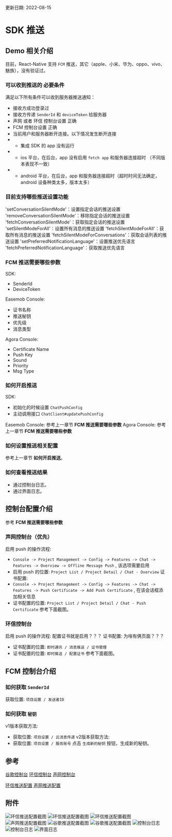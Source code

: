 更新日期: 2022-08-15

# SDK 推送

## Demo 相关介绍

目前，React-Native 支持 `FCM` 推送，其它（apple、小米、华为、oppo、vivo、魅族），没有验证过。

### 可以收到推送的 必要条件

满足以下所有条件可以收到服务器推送通知：

- 接收方成功登录过
- 接收方传递 `SenderId` 和 `deviceToken` 给服务器
- 声网 或者 环信 控制台设置 正确
- FCM 控制台设置 正确
- 当前用户和服务器断开连接。以下情况发生断开连接
- - 集成 SDK 的 app 没有运行
- - ios 平台，在后台，app 没有启用 `fetch app` 和服务器连接超时 （不同版本表现不一致）
- - android 平台，在后台，app 和服务器连接超时（超时时间无法确定，android 设备种类太多，版本太多）

### 目前支持哪些推送设置功能

'setConversationSilentMode'：设置指定会话的推送设置
'removeConversationSilentMode'：移除指定会话的推送设置
'fetchConversationSilentMode'：获取指定会话的推送设置
'setSilentModeForAll'：设置所有消息的推送设置
'fetchSilentModeForAll'：获取所有消息的推送设置
'fetchSilentModeForConversations'：获取会话列表的推送设置
'setPreferredNotificationLanguage'：设置推送优先语言
'fetchPreferredNotificationLanguage'：获取推送优先语言

### FCM 推送需要哪些参数

SDK:

- SenderId
- DeviceToken

Easemob Console:

- 证书名称
- 推送秘钥
- 优先级
- 消息类型

Agora Console:

- Certificate Name
- Push Key
- Sound
- Priority
- Msg Type

### 如何开启推送

SDK:

- 初始化的时候设置 `ChatPushConfig`
- 主动调用接口 `ChatClient#updatePushConfig`

Easemob Console: 参考上一章节 **FCM 推送需要哪些参数**
Agora Console: 参考上一章节 **FCM 推送需要哪些参数**

### 如何设置推送相关配置

参考上一章节 **如何开启推送**。

### 如何查看推送结果

- 通过控制台日志。
- 通过界面日志。

## 控制台配置介绍

参考 **FCM 推送需要哪些参数**

### 声网控制台（优先）

启用 push 的操作流程:

- `Console -> Project Management -> Config -> Features -> Chat -> Features -> Overview -> Offline Message Push` , 该选项需要启用
- 启用 push 的位置: `Project List / Project Detail / Chat - Overview`
  证书配置:
- `Console -> Project Management -> Config -> Features -> Chat -> Features -> Push Certificate -> Add Push Certificate` , 在该会话框添加相关信息
- 证书配置的位置: `Project List / Project Detail / Chat - Push Certificate`
  参考下面截图。

### 环信控制台

启用 push 的操作流程: 配置证书就是启用？？？
证书配置: 为啥有俩页面？？？

- 证书配置的位置: `即时通讯 / 消息推送 / 证书管理`
- 证书配置的位置: `即时推送 / 配置证书`
  参考下面截图。

## FCM 控制台介绍

### 如何获取 `SenderId`

获取位置: `项目设置 / 发送者ID`

### 如何获取 `秘钥`

v1版本获取方法:
- 获取位置: `项目设置 / 云消息传递`
v2版本获取方法:
- 获取位置: `项目设置 / 服务账号`
  点击 `生成新的秘钥` 按钮，生成新的秘钥。

## 参考

[谷歌控制台](https://console.firebase.google.com/)
[环信控制台](https://console.easemob.com/index)
[声网控制台](https://console.agora.io/)

[环信推送配置](https://console.easemob.com/app/instantPush/certMgmt)
[声网推送配置](https://console.agora.io/project/FahfizkmX/extension?id=Chat)

## 附件

![环信推送配置截图](./res/easemob_console_add_push_certificate_1.png)
![环信推送配置截图](./res/easemob_console_add_push_certificate_2.png)
![环信推送配置截图](./res/easemob_console_add_push_certificate.png)
![声网推送配置截图](./res/agora_console_add_push_certificate.png)
![谷歌推送配置截图](./res/google_console_certificate.png)
![谷歌推送配置截图](./res/google_console_sender_id.png)
![控制台日志](./res/rn_debug_terminal_init.png)
![控制台日志](./res/rn_debug_terminal.png)
![界面日志](./res/rn_demo_init_ui.jpg)
